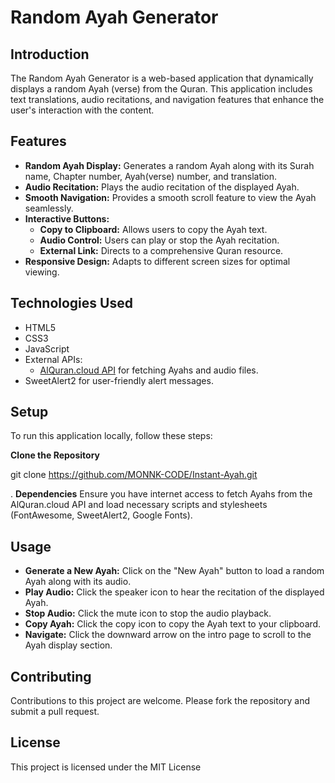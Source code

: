 # Random Ayah Generator

## Introduction

The Random Ayah Generator is a web-based application that dynamically displays a random Ayah (verse) from the Quran. This application includes text translations, audio recitations, and navigation features that enhance the user's interaction with the content.

## Features

- **Random Ayah Display:** Generates a random Ayah along with its Surah name, Chapter number, Ayah(verse) number, and translation.
- **Audio Recitation:** Plays the audio recitation of the displayed Ayah.
- **Smooth Navigation:** Provides a smooth scroll feature to view the Ayah seamlessly.
- **Interactive Buttons:**
  - **Copy to Clipboard:** Allows users to copy the Ayah text.
  - **Audio Control:** Users can play or stop the Ayah recitation.
  - **External Link:** Directs to a comprehensive Quran resource.
- **Responsive Design:** Adapts to different screen sizes for optimal viewing.

## Technologies Used

- HTML5
- CSS3
- JavaScript
- External APIs:
  - [AlQuran.cloud API](https://alquran.cloud) for fetching Ayahs and audio files.
- SweetAlert2 for user-friendly alert messages.

## Setup

To run this application locally, follow these steps:

 **Clone the Repository**

   git clone https://github.com/MONNK-CODE/Instant-Ayah.git

. **Dependencies**
   Ensure you have internet access to fetch Ayahs from the AlQuran.cloud API and load necessary scripts and stylesheets (FontAwesome, SweetAlert2, Google Fonts).

## Usage

- **Generate a New Ayah:** Click on the "New Ayah" button to load a random Ayah along with its audio.
- **Play Audio:** Click the speaker icon to hear the recitation of the displayed Ayah.
- **Stop Audio:** Click the mute icon to stop the audio playback.
- **Copy Ayah:** Click the copy icon to copy the Ayah text to your clipboard.
- **Navigate:** Click the downward arrow on the intro page to scroll to the Ayah display section.

## Contributing

Contributions to this project are welcome. Please fork the repository and submit a pull request.

## License

This project is licensed under the MIT License
